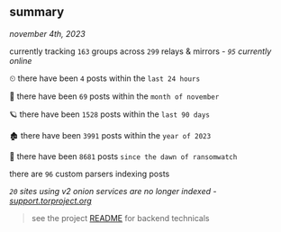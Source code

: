 
## summary
_november 4th, 2023_

currently tracking `163` groups across `299` relays & mirrors - _`95` currently online_

⏲ there have been `4` posts within the `last 24 hours`

🦈 there have been `69` posts within the `month of november`

🪐 there have been `1528` posts within the `last 90 days`

🏚 there have been `3991` posts within the `year of 2023`

🦕 there have been `8681` posts `since the dawn of ransomwatch`

there are `96` custom parsers indexing posts

_`20` sites using v2 onion services are no longer indexed - [support.torproject.org](https://support.torproject.org/onionservices/v2-deprecation/)_

> see the project [README](https://github.com/joshhighet/ransomwatch#ransomwatch--) for backend technicals

